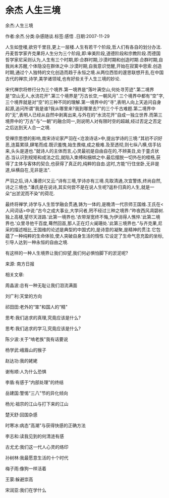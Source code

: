 # 余杰  人生三境    
    
余杰:人生三境    
作者:余杰.分类:杂感随谈.标签:感悟 .日期:2007-11-29    
人生如登楼,欲穷千里目,更上一层楼.人生有若干个阶段,哲人们有各自的划分办法.丹麦哲学家齐克果将人生分为三个阶段,即:审美阶段,道德阶段和宗教阶段.而德国哲学家尼采则认为,人生有三个时期,即:合群时期,沙漠时期和创造时期.合群时期,自我尚未苏醒,个体隐没在群体之中.沙漠时期,自我意识觉醒,开始在寂寞中思索.创造时期,通过个人独特的文化创造而趋于永恒之境.从两位西哲的邃思联想开去,在中国古代的禅宗,诗学,美学诸领域,也有好些关于人生三境的妙论.    
宋代禅宗将修行分为三个境界.第一境界是“落叶满空山,何处寻芳迹".第二境界是“空山无人,水流花开".第三个境界是“万古长空,一朝风月".三个境界中都有“空"字,三个境界就是对“空"的三种不同的理解.第一境界中的“寻",表明人向上天追问自身起源,追问所谓“我是谁?我从哪里来?我到哪里去?"的三个千古难题.第二境界中的“无",表明人已经从自然中剥离出来,与外在的“水流花开"自成一独立世界.而第三境界中的“万古"与“一朝"的融合同一,则说明人对有限时空的超越,经过否定之否定之后达到天人合一之境.    
受禅宗思想的影响,南宋诗论家严羽在<沧浪诗话>中,提出学诗的三境:“其初不识好恶,连篇累牍,肆笔而成.既识羞愧,始生畏缩,成之极难.及至透彻,则七纵八横,信手拈来,头头是道也."就诗人的主体而言,心灵最初是自由自在的,不辨美丑,处于童贞状态.当认识到规矩和成法之后,就陷入束缚和捆绑之中.最后摆脱一切外在的桎梏,获得了主体与客体的契合,也获得了真正的,纯粹的自由.这时,方能“行住坐卧,无非是道,纵横自在,无非是法".    
严羽之后,诗人潘德兴又云:“诗有三境,学诗亦有三境.先取清通,次宜警炼,终尚自然,诗之三境也."潘氏是在说诗,其实何尝不是在说人生呢?返朴归真的人生,就是一朵“出淤泥而不染"的荷花.    
最终将禅学,诗学与人生哲学融会贯通,铸为一体的,是晚清一代宗师王国维.王氏在<人间词话>中说:“古今之成大事业,大学问者,罔不经过三种之境界:"昨夜西风凋碧树.独上高楼,望尽天涯路.'此第一境界也.’衣带渐宽终不悔,为伊消得人憔悴.'此第二境界也.’众里寻他千百度,蓦然回首,那人正在灯火阑珊处.'此第三境界也.“与齐克果,尼采的描述相比,王国维的论述是典型的中国式的,是诗意的凝聚,是精神的贯注.它包蕴了一种纯粹的生命体验,使人突破自身生活的惰性.它设定了生命气息充盈的坐标,引导人达到一种永恒的自由之境.    
有这样的一种人生境界让我们仰望,我们何必惧怕脚下的淤泥呢?    
来源: 南方日报    
    
相关文章:    
周晶波:总有一种无耻让我们泪流满面    
刘广利:天堂的方向    
祁田田:老外的“笨"和国人的“精"    
思考:我们追求的真理,究竟应该是什么?    
思考:我们追求的学习,究竟应该是什么?    
陈少波:关于“啃老族"我有话要说    
杨学武:峨眉山的猴子    
赵达功:我的姥姥    
谢有顺:人为什么恐惧    
李盾:有感于“内部处理"的终结    
岳建国:警惕“三八"节的异化倾向    
杨光:祖宗的江山与打下来的江山    
楚天舒:回国杂感    
时寒冰:病态“高潮"与获得快感的正确方法    
李志和:读我见到的何清涟有感    
古尤尤:我们这一代人心灵的烙印    
孙树林:我最愿意生活的十个时代    
梅子雨:像狗一样活着    
王蒙:躲避崇高    
宋润亚:我们在学什么